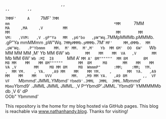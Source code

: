                                                                                                                                                                       
                             ,,                                                                                                    ,,        ,,                       
`7MMF'     A     `7MF'     `7MM                                                  mm                                               *MM      `7MM                       
  `MA     ,MA     ,V         MM                                                  MM                                                MM        MM                       
   VM:   ,VVM:   ,V .gP"Ya   MM  ,p6"bo   ,pW"Wq.`7MMpMMMb.pMMMb.  .gP"Ya      mmMMmm ,pW"Wq.      `7MMpMMMb.pMMMb.`7M'   `MF'     MM,dMMb.  MM  ,pW"Wq.   .P"Ybmmm   
    MM.  M' MM.  M',M'   Yb  MM 6M'  OO  6W'   `Wb MM    MM    MM ,M'   Yb       MM  6W'   `Wb       MM    MM    MM  VA   ,V       MM    `Mb MM 6W'   `Wb :MI  I8     
    `MM A'  `MM A' 8M""""""  MM 8M       8M     M8 MM    MM    MM 8M""""""       MM  8M     M8       MM    MM    MM   VA ,V        MM     M8 MM 8M     M8  WmmmP"     
     :MM;    :MM;  YM.    ,  MM YM.    , YA.   ,A9 MM    MM    MM YM.    ,       MM  YA.   ,A9       MM    MM    MM    VVV         MM.   ,M9 MM YA.   ,A9 8M       ,, 
      VF      VF    `Mbmmd'.JMML.YMbmd'   `Ybmd9'.JMML  JMML  JMML.`Mbmmd'       `Mbmo`Ybmd9'      .JMML  JMML  JMML.  ,V          P^YbmdP'.JMML.`Ybmd9'   YMMMMMb db 
                                                                                                                      ,V                                  6'     dP   
                                                                                                                   OOb"                                   Ybmmmd'     
                                                                                                                                                     
                                                                                                    
This repository is the home for my blog hosted via GitHub pages. This blog is reachable via www.nathanhandy.blog. Thanks for visiting!                                                                                                 
                                                                                                    

